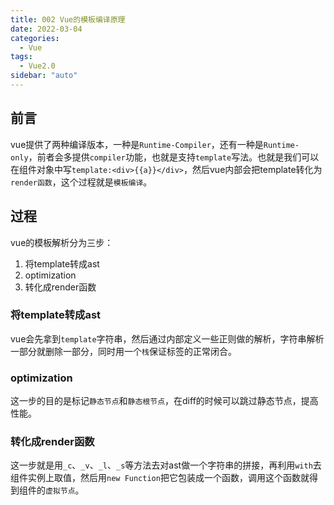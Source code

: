 ```yaml
---
title: 002 Vue的模板编译原理
date: 2022-03-04
categories:
  - Vue
tags:
  - Vue2.0
sidebar: "auto"
---
```


## 前言
vue提供了两种编译版本，一种是`Runtime-Compiler`，还有一种是`Runtime-only`，前者会多提供`compiler`功能，也就是支持`template`写法。也就是我们可以在组件对象中写`template:<div>{{a}}</div>`，然后vue内部会把template转化为`render函数`，这个过程就是`模板编译`。

## 过程
vue的模板解析分为三步：
1. 将template转成ast
2. optimization
3. 转化成render函数

### 将template转成ast
vue会先拿到`template`字符串，然后通过内部定义一些正则做的解析，字符串解析一部分就删除一部分，同时用一个`栈`保证标签的正常闭合。

### optimization
这一步的目的是标记`静态节点`和`静态根节点`，在diff的时候可以跳过静态节点，提高性能。

### 转化成render函数
这一步就是用`_c`、`_v`、`_l`、`_s`等方法去对ast做一个字符串的拼接，再利用`with`去组件实例上取值，然后用`new Function`把它包装成一个函数，调用这个函数就得到组件的`虚拟节点`。